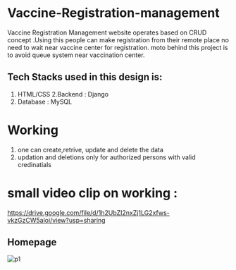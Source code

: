 # Vaccine-Registration-management

Vaccine Registration Management website operates based on CRUD concept .Using this people can make registration from their remote place no need to wait near vaccine center for registration.
moto behind this project is to avoid queue system near vaccination center.

## Tech Stacks used in this design is: 
1. HTML/CSS
2.Backend : Django
3. Database : MySQL

# Working
1. one can create,retrive, update and delete the data
2. updation and deletions only for authorized persons with valid credinatials

# small video clip on working :
https://drive.google.com/file/d/1h2UbZI2nxZj1LG2xfws-vkzGzCW5aloi/view?usp=sharing

## Homepage
![p1](https://user-images.githubusercontent.com/70704151/127649487-3115ad24-a6ff-45b7-8d07-c12d416472dc.PNG)
